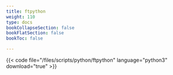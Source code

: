 ```yaml
---
title: ftpython
weight: 110
type: docs
bookCollapseSection: false
bookFlatSection: false
bookToc: false

---
```


{{< code file="/files/scripts/python/ftpython" language="python3" download="true" >}}

